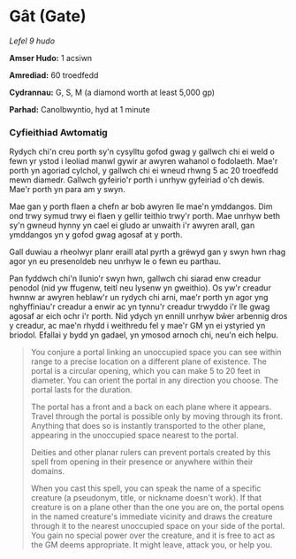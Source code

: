 # Gât (Gate)

*Lefel 9 hudo*

**Amser Hudo:** 1 acsiwn

**Amrediad:** 60 troedfedd

**Cydrannau:** G, S, M (a diamond worth at least 5,000 gp)

**Parhad:** Canolbwyntio, hyd at 1 minute

### Cyfieithiad Awtomatig

Rydych chi'n creu porth sy'n cysylltu gofod gwag y gallwch chi ei weld o fewn yr ystod i leoliad manwl gywir ar awyren wahanol o fodolaeth. Mae'r porth yn agoriad cylchol, y gallwch chi ei wneud rhwng 5 ac 20 troedfedd mewn diamedr. Gallwch gyfeirio'r porth i unrhyw gyfeiriad o'ch dewis. Mae'r porth yn para am y swyn.

Mae gan y porth flaen a chefn ar bob awyren lle mae'n ymddangos. Dim ond trwy symud trwy ei flaen y gellir teithio trwy'r porth. Mae unrhyw beth sy'n gwneud hynny yn cael ei gludo ar unwaith i'r awyren arall, gan ymddangos yn y gofod gwag agosaf at y porth.

Gall duwiau a rheolwyr planr eraill atal pyrth a grëwyd gan y swyn hwn rhag agor yn eu presenoldeb neu unrhyw le o fewn eu parthau.

Pan fyddwch chi'n llunio'r swyn hwn, gallwch chi siarad enw creadur penodol (nid yw ffugenw, teitl neu lysenw yn gweithio). Os yw'r creadur hwnnw ar awyren heblaw'r un rydych chi arni, mae'r porth yn agor yng nghyffiniau'r creadur a enwir ac yn tynnu'r creadur trwyddo i'r lle gwag agosaf ar eich ochr i'r porth. Nid ydych yn ennill unrhyw bŵer arbennig dros y creadur, ac mae'n rhydd i weithredu fel y mae'r GM yn ei ystyried yn briodol. Efallai y bydd yn gadael, yn ymosod arnoch chi, neu'n eich helpu.

>  You conjure a portal linking an unoccupied space you can see within range to a precise location on a different plane of existence. The portal is a circular opening, which you can make 5 to 20 feet in diameter. You can orient the portal in any direction you choose. The portal lasts for the duration.
>  
>  The portal has a front and a back on each plane where it appears. Travel through the portal is possible only by moving through its front. Anything that does so is instantly transported to the other plane, appearing in the unoccupied space nearest to the portal.
>  
>  Deities and other planar rulers can prevent portals created by this spell from opening in their presence or anywhere within their domains.
>  
>  When you cast this spell, you can speak the name of a specific creature (a pseudonym, title, or nickname doesn't work). If that creature is on a plane other than the one you are on, the portal opens in the named creature's immediate vicinity and draws the creature through it to the nearest unoccupied space on your side of the portal. You gain no special power over the creature, and it is free to act as the GM deems appropriate. It might leave, attack you, or help you.